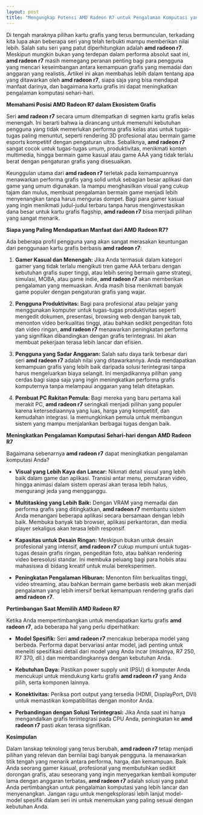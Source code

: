 ```yaml
---
layout: post
title: "Mengungkap Potensi AMD Radeon R7 untuk Pengalaman Komputasi yang Lancar"
---
```


Di tengah maraknya pilihan kartu grafis yang terus bermunculan, terkadang kita lupa akan beberapa seri yang telah terbukti mampu memberikan nilai lebih. Salah satu seri yang patut diperhitungkan adalah **amd radeon r7**. Meskipun mungkin bukan yang terdepan dalam performa absolut saat ini, **amd radeon r7** masih memegang peranan penting bagi para pengguna yang mencari keseimbangan antara kemampuan grafis yang memadai dan anggaran yang realistis. Artikel ini akan membahas lebih dalam tentang apa yang ditawarkan oleh **amd radeon r7**, siapa saja yang bisa mendapat manfaat darinya, dan bagaimana kartu grafis ini dapat meningkatkan pengalaman komputasi sehari-hari.

**Memahami Posisi AMD Radeon R7 dalam Ekosistem Grafis**

Seri **amd radeon r7** secara umum ditempatkan di segmen kartu grafis kelas menengah. Ini berarti bahwa ia dirancang untuk memenuhi kebutuhan pengguna yang tidak memerlukan performa grafis kelas atas untuk tugas-tugas paling menuntut, seperti rendering 3D profesional atau bermain game esports kompetitif dengan pengaturan ultra. Sebaliknya, **amd radeon r7** sangat cocok untuk tugas-tugas umum, produktivitas, menikmati konten multimedia, hingga bermain game kasual atau game AAA yang tidak terlalu berat dengan pengaturan grafis yang disesuaikan.

Keunggulan utama dari **amd radeon r7** terletak pada kemampuannya menawarkan performa grafis yang solid untuk sebagian besar aplikasi dan game yang umum digunakan. Ia mampu menghasilkan visual yang cukup tajam dan mulus, membuat pengalaman bermain game menjadi lebih menyenangkan tanpa harus menguras dompet. Bagi para gamer kasual yang ingin menikmati judul-judul terbaru tanpa harus menginvestasikan dana besar untuk kartu grafis flagship, **amd radeon r7** bisa menjadi pilihan yang sangat menarik.

**Siapa yang Paling Mendapatkan Manfaat dari AMD Radeon R7?**

Ada beberapa profil pengguna yang akan sangat merasakan keuntungan dari penggunaan kartu grafis berbasis **amd radeon r7**:

1.  **Gamer Kasual dan Menengah:** Jika Anda termasuk dalam kategori gamer yang tidak terlalu mengikuti tren game AAA terbaru dengan kebutuhan grafis super tinggi, atau lebih sering bermain game strategi, simulasi, MOBA, atau game indie, **amd radeon r7** akan memberikan pengalaman yang memuaskan. Anda masih bisa menikmati banyak game populer dengan pengaturan grafis yang wajar.

2.  **Pengguna Produktivitas:** Bagi para profesional atau pelajar yang menggunakan komputer untuk tugas-tugas produktivitas seperti mengedit dokumen, presentasi, browsing web dengan banyak tab, menonton video berkualitas tinggi, atau bahkan sedikit pengeditan foto dan video ringan, **amd radeon r7** menawarkan peningkatan performa yang signifikan dibandingkan dengan grafis terintegrasi. Ini akan membuat pekerjaan terasa lebih lancar dan efisien.

3.  **Pengguna yang Sadar Anggaran:** Salah satu daya tarik terbesar dari seri **amd radeon r7** adalah nilai yang ditawarkannya. Anda mendapatkan kemampuan grafis yang lebih baik daripada solusi terintegrasi tanpa harus mengeluarkan biaya selangit. Ini menjadikannya pilihan yang cerdas bagi siapa saja yang ingin meningkatkan performa grafis komputernya tanpa melampaui anggaran yang telah ditetapkan.

4.  **Pembuat PC Rakitan Pemula:** Bagi mereka yang baru pertama kali merakit PC, **amd radeon r7** seringkali menjadi pilihan yang populer karena ketersediaannya yang luas, harga yang kompetitif, dan kemudahan integrasi. Ia memungkinkan pemula untuk membangun sistem yang mampu menjalankan berbagai tugas dengan baik.

**Meningkatkan Pengalaman Komputasi Sehari-hari dengan AMD Radeon R7**

Bagaimana sebenarnya **amd radeon r7** dapat meningkatkan pengalaman komputasi Anda?

*   **Visual yang Lebih Kaya dan Lancar:** Nikmati detail visual yang lebih baik dalam game dan aplikasi. Transisi antar menu, pemutaran video, hingga animasi dalam sistem operasi akan terasa lebih halus, mengurangi jeda yang mengganggu.

*   **Multitasking yang Lebih Baik:** Dengan VRAM yang memadai dan performa grafis yang ditingkatkan, **amd radeon r7** membantu sistem Anda menangani beberapa aplikasi secara bersamaan dengan lebih baik. Membuka banyak tab browser, aplikasi perkantoran, dan media player sekaligus akan terasa lebih responsif.

*   **Kapasitas untuk Desain Ringan:** Meskipun bukan untuk desain profesional yang intensif, **amd radeon r7** cukup mumpuni untuk tugas-tugas desain grafis ringan, pengeditan foto, atau bahkan rendering video beresolusi standar. Ini membuka peluang bagi para hobiis atau mahasiswa di bidang kreatif untuk mulai bereksperimen.

*   **Peningkatan Pengalaman Hiburan:** Menonton film berkualitas tinggi, video streaming, atau bahkan bermain game berbasis web akan menjadi pengalaman yang lebih imersif berkat kemampuan rendering grafis dari **amd radeon r7**.

**Pertimbangan Saat Memilih AMD Radeon R7**

Ketika Anda mempertimbangkan untuk mendapatkan kartu grafis **amd radeon r7**, ada beberapa hal yang perlu diperhatikan:

*   **Model Spesifik:** Seri **amd radeon r7** mencakup beberapa model yang berbeda. Performa dapat bervariasi antar model, jadi penting untuk meneliti spesifikasi detail dari model yang Anda incar (misalnya, R7 250, R7 370, dll.) dan membandingkannya dengan kebutuhan Anda.

*   **Kebutuhan Daya:** Pastikan power supply unit (PSU) di komputer Anda mencukupi untuk mendukung kartu grafis **amd radeon r7** yang Anda pilih, serta komponen lainnya.

*   **Konektivitas:** Periksa port output yang tersedia (HDMI, DisplayPort, DVI) untuk memastikan kompatibilitas dengan monitor Anda.

*   **Perbandingan dengan Solusi Terintegrasi:** Jika Anda saat ini hanya mengandalkan grafis terintegrasi pada CPU Anda, peningkatan ke **amd radeon r7** pasti akan terasa signifikan.

**Kesimpulan**

Dalam lanskap teknologi yang terus berubah, **amd radeon r7** tetap menjadi pilihan yang relevan dan bernilai bagi banyak pengguna. Ia menawarkan titik tengah yang menarik antara performa, harga, dan kemampuan. Baik Anda seorang gamer kasual, profesional yang membutuhkan sedikit dorongan grafis, atau seseorang yang ingin menyegarkan kembali komputer lama dengan anggaran terbatas, **amd radeon r7** adalah solusi yang patut Anda pertimbangkan untuk pengalaman komputasi yang lebih lancar dan menyenangkan. Jangan ragu untuk mengeksplorasi lebih lanjut model-model spesifik dalam seri ini untuk menemukan yang paling sesuai dengan kebutuhan Anda.
